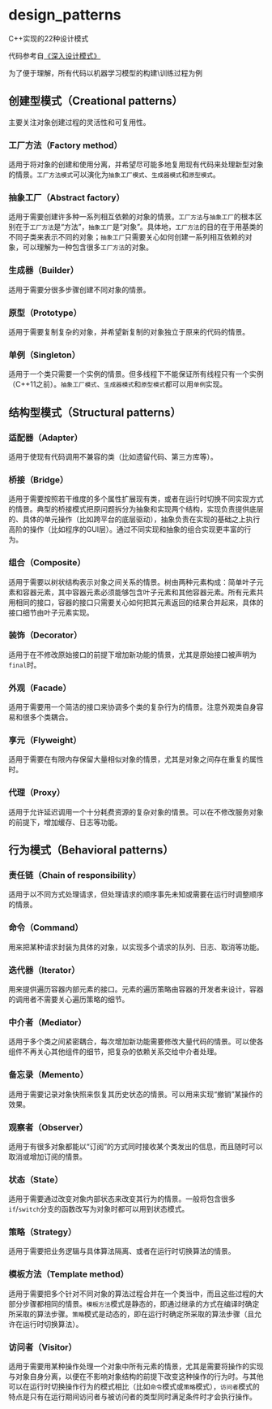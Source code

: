 # design_patterns

C++实现的22种设计模式

代码参考自[《深入设计模式》](https://refactoring.guru/design-patterns)

为了便于理解，所有代码以机器学习模型的构建\训练过程为例

## 创建型模式（Creational patterns）

主要关注对象创建过程的灵活性和可复用性。

### 工厂方法（Factory method）

适用于将对象的创建和使用分离，并希望尽可能多地复用现有代码来处理新型对象的情景。`工厂方法模式`可以演化为`抽象工厂模式`、`生成器模式`和`原型模式`。

### 抽象工厂（Abstract factory）

适用于需要创建许多种一系列相互依赖的对象的情景。`工厂方法`与`抽象工厂`的根本区别在于`工厂方法`是“方法”，`抽象工厂`是“对象”。具体地，`工厂方法`的目的在于用基类的不同子类来表示不同的对象；`抽象工厂`只需要关心如何创建一系列相互依赖的对象，可以理解为一种包含很多`工厂方法`的对象。

### 生成器（Builder）

适用于需要分很多步骤创建不同对象的情景。

### 原型（Prototype）

适用于需要复制复杂的对象，并希望新复制的对象独立于原来的代码的情景。

### 单例（Singleton）

适用于一个类只需要一个实例的情景。但多线程下不能保证所有线程只有一个实例（C++11之前）。`抽象工厂模式`、`生成器模式`和`原型模式`都可以用`单例`实现。

## 结构型模式（Structural patterns）

### 适配器（Adapter）

适用于使现有代码调用不兼容的类（比如遗留代码、第三方库等）。

### 桥接（Bridge）

适用于需要按照若干维度的多个属性扩展现有类，或者在运行时切换不同实现方式的情景。典型的桥接模式把原问题拆分为抽象和实现两个结构，实现负责提供底层的、具体的单元操作（比如跨平台的底层驱动），抽象负责在实现的基础之上执行高阶的操作（比如程序的GUI层）。通过不同实现和抽象的组合实现更丰富的行为。

### 组合（Composite）

适用于需要以树状结构表示对象之间关系的情景。树由两种元素构成：简单叶子元素和容器元素，其中容器元素必须能够包含叶子元素和其他容器元素。所有元素共用相同的接口，容器的接口只需要关心如何把其元素返回的结果合并起来，具体的接口细节由叶子元素实现。

### 装饰（Decorator）

适用于在不修改原始接口的前提下增加新功能的情景，尤其是原始接口被声明为`final`时。

### 外观（Facade）

适用于需要用一个简洁的接口来协调多个类的复杂行为的情景。注意外观类自身容易和很多个类耦合。

### 享元（Flyweight）

适用于需要在有限内存保留大量相似对象的情景，尤其是对象之间存在重复的属性时。

### 代理（Proxy）

适用于允许延迟调用一个十分耗费资源的复杂对象的情景。可以在不修改服务对象的前提下，增加缓存、日志等功能。

## 行为模式（Behavioral patterns）

### 责任链（Chain of responsibility）

适用于以不同方式处理请求，但处理请求的顺序事先未知或需要在运行时调整顺序的情景。

### 命令（Command）

用来把某种请求封装为具体的对象，以实现多个请求的队列、日志、取消等功能。

### 迭代器（Iterator）

用来提供遍历容器内部元素的接口。元素的遍历策略由容器的开发者来设计，容器的调用者不需要关心遍历策略的细节。

### 中介者（Mediator）

适用于多个类之间紧密耦合，每次增加新功能需要修改大量代码的情景。可以使各组件不再关心其他组件的细节，把复杂的依赖关系交给中介者处理。

### 备忘录（Memento）

适用于需要记录对象快照来恢复其历史状态的情景。可以用来实现“撤销”某操作的效果。

### 观察者（Observer）

适用于有很多对象都能以“订阅”的方式同时接收某个类发出的信息，而且随时可以取消或增加订阅的情景。

### 状态（State）

适用于需要通过改变对象内部状态来改变其行为的情景。一般将包含很多`if`/`switch`分支的函数改写为对象时都可以用到状态模式。

### 策略（Strategy）

适用于需要把业务逻辑与具体算法隔离、或者在运行时切换算法的情景。

### 模板方法（Template method）

适用于需要把多个针对不同对象的算法过程合并在一个类当中，而且这些过程的大部分步骤都相同的情景。`模板方法`模式是静态的，即通过继承的方式在编译时确定所采取的算法步骤。`策略`模式是动态的，即在运行时确定所采取的算法步骤（且允许在运行时切换算法）。

### 访问者（Visitor）

适用于需要用某种操作处理一个对象中所有元素的情景，尤其是需要将操作的实现与对象自身分离，以便在不影响对象结构的前提下改变这种操作的行为时。与其他可以在运行时切换操作行为的模式相比（比如`命令`模式或`策略`模式），`访问者`模式的特点是只有在运行期间访问者与被访问者的类型同时满足条件时才会执行操作。
